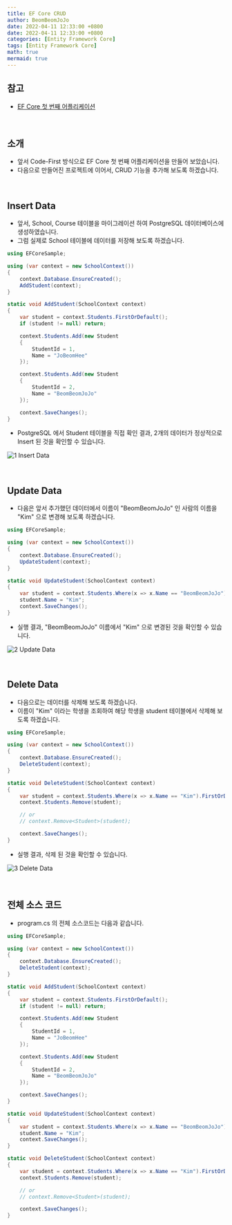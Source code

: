 ```yaml
---
title: EF Core CRUD
author: BeomBeomJoJo
date: 2022-04-11 12:33:00 +0800
date: 2022-04-11 12:33:00 +0800
categories: [Entity Framework Core]
tags: [Entity Framework Core]
math: true
mermaid: true
---
```


## **참고**
* [EF Core 첫 번째 어플리케이션](https://jobeomhee.github.io/posts/EF-Core-%EC%B2%AB-%EB%B2%88%EC%A7%B8-%EC%96%B4%ED%94%8C%EB%A6%AC%EC%BC%80%EC%9D%B4%EC%85%98/)

<br/>

## **소개**
* 앞서 Code-First 방식으로 EF Core 첫 번째 어플리케이션을 만들어 보았습니다.
* 다음으로 만들어진 프로젝트에 이어서, CRUD 기능을 추가해 보도록 하겠습니다.

<br/>

## **Insert Data**
* 앞서, School, Course 테이블을 마이그레이션 하여 PostgreSQL 데이터베이스에 생성하였습니다.
* 그럼 실제로 School 테이블에 데이터를 저장해 보도록 하겠습니다.

```csharp
using EFCoreSample;

using (var context = new SchoolContext())
{
    context.Database.EnsureCreated();
    AddStudent(context);
}

static void AddStudent(SchoolContext context)
{
    var student = context.Students.FirstOrDefault();
    if (student != null) return;

    context.Students.Add(new Student
    {
        StudentId = 1,
        Name = "JoBeomHee"
    });

    context.Students.Add(new Student
    {
        StudentId = 2,
        Name = "BeomBeomJoJo"
    });

    context.SaveChanges();
}
```

* PostgreSQL 에서 Student 테이블을 직접 확인 결과, 2개의 데이터가 정상적으로 Insert 된 것을 확인할 수 있습니다.

![1  Insert Data](https://user-images.githubusercontent.com/22911504/162732947-8d7d5225-31ad-4e08-8e8f-2e70da66bb9b.png)

<br/>

## **Update Data**
* 다음은 앞서 추가했던 데이터에서 이름이 "BeomBeomJoJo" 인 사람의 이름을 "Kim" 으로 변경해 보도록 하겠습니다.

```csharp
using EFCoreSample;

using (var context = new SchoolContext())
{
    context.Database.EnsureCreated();
    UpdateStudent(context);
}

static void UpdateStudent(SchoolContext context)
{
    var student = context.Students.Where(x => x.Name == "BeomBeomJoJo").FirstOrDefault();
    student.Name = "Kim";
    context.SaveChanges();
}
```

* 실행 결과, "BeomBeomJoJo" 이름에서 "Kim" 으로 변경된 것을 확인할 수 있습니다.

![2  Update Data](https://user-images.githubusercontent.com/22911504/162732953-cff533e2-8087-450a-958b-ab2f03b11186.png)

<br/>

## **Delete Data**
* 다음으로는 데이터를 삭제해 보도록 하겠습니다.
* 이름이 "Kim" 이라는 학생을 조회하여 해당 학생을 student 테이블에서 삭제해 보도록 하겠습니다.

```csharp
using EFCoreSample;

using (var context = new SchoolContext())
{
    context.Database.EnsureCreated();
    DeleteStudent(context);
}

static void DeleteStudent(SchoolContext context)
{
    var student = context.Students.Where(x => x.Name == "Kim").FirstOrDefault();
    context.Students.Remove(student);

    // or
    // context.Remove<Student>(student);

    context.SaveChanges();
}
```

* 실행 결과, 삭제 된 것을 확인할 수 있습니다.

![3  Delete Data](https://user-images.githubusercontent.com/22911504/162732956-6b9bf661-e261-465a-bd30-ae711d7479bf.png)

<br/>

## **전체 소스 코드**
* program.cs 의 전체 소스코드는 다음과 같습니다.

```csharp
using EFCoreSample;

using (var context = new SchoolContext())
{
    context.Database.EnsureCreated();
    DeleteStudent(context);
}

static void AddStudent(SchoolContext context)
{
    var student = context.Students.FirstOrDefault();
    if (student != null) return;

    context.Students.Add(new Student
    {
        StudentId = 1,
        Name = "JoBeomHee"
    });

    context.Students.Add(new Student
    {
        StudentId = 2,
        Name = "BeomBeomJoJo"
    });

    context.SaveChanges();
}

static void UpdateStudent(SchoolContext context)
{
    var student = context.Students.Where(x => x.Name == "BeomBeomJoJo").FirstOrDefault();
    student.Name = "Kim";
    context.SaveChanges();
}

static void DeleteStudent(SchoolContext context)
{
    var student = context.Students.Where(x => x.Name == "Kim").FirstOrDefault();
    context.Students.Remove(student);

    // or
    // context.Remove<Student>(student);

    context.SaveChanges();
}
```
